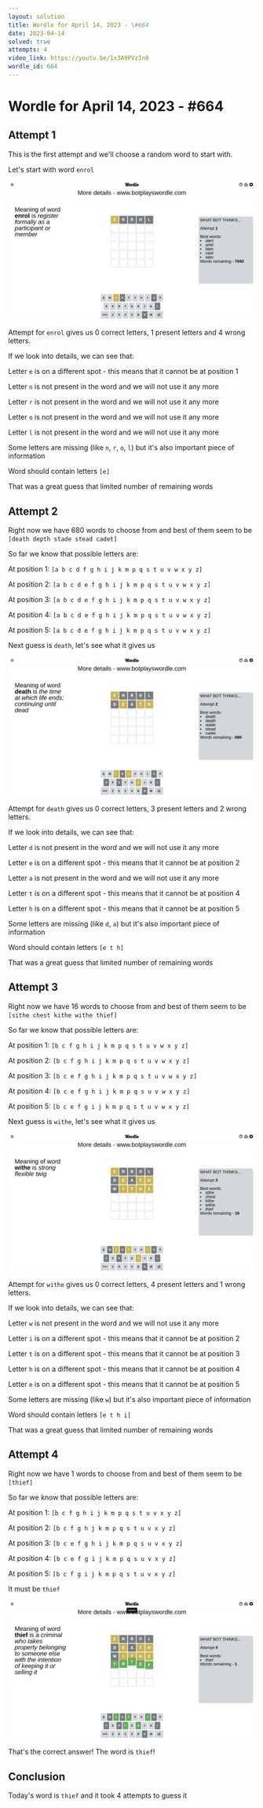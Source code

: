 ```yaml
---
layout: solution
title: Wordle for April 14, 2023 - \#664
date: 2023-04-14
solved: true
attempts: 4
video_link: https://youtu.be/1x3A9PVzIn0
wordle_id: 664
---
```


# Wordle for April 14, 2023 - \#664

## Attempt 1

This is the first attempt and we'll choose a random word to start with.

Let's start with word `enrol`

![Attempt 1](2023-04-14/attempt-1.png)

Attempt for `enrol` gives us 0 correct letters, 1 present letters and 4 wrong letters.

If we look into details, we can see that:

Letter `e` is on a different spot - this means that it cannot be at position 1

Letter `n` is not present in the word and we will not use it any more

Letter `r` is not present in the word and we will not use it any more

Letter `o` is not present in the word and we will not use it any more

Letter `l` is not present in the word and we will not use it any more

Some letters are missing (like `n`, `r`, `o`, `l`) but it's also important piece of information

Word should contain letters `[e]`

That was a great guess that limited number of remaining words



## Attempt 2

Right now we have 680 words to choose from and best of them seem to be `[death depth stade stead cadet]`

So far we know that possible letters are:

At position 1: `[a b c d f g h i j k m p q s t u v w x y z]`

At position 2: `[a b c d e f g h i j k m p q s t u v w x y z]`

At position 3: `[a b c d e f g h i j k m p q s t u v w x y z]`

At position 4: `[a b c d e f g h i j k m p q s t u v w x y z]`

At position 5: `[a b c d e f g h i j k m p q s t u v w x y z]`

Next guess is `death`, let's see what it gives us

![Attempt 2](2023-04-14/attempt-2.png)

Attempt for `death` gives us 0 correct letters, 3 present letters and 2 wrong letters.

If we look into details, we can see that:

Letter `d` is not present in the word and we will not use it any more

Letter `e` is on a different spot - this means that it cannot be at position 2

Letter `a` is not present in the word and we will not use it any more

Letter `t` is on a different spot - this means that it cannot be at position 4

Letter `h` is on a different spot - this means that it cannot be at position 5

Some letters are missing (like `d`, `a`) but it's also important piece of information

Word should contain letters `[e t h]`

That was a great guess that limited number of remaining words



## Attempt 3

Right now we have 16 words to choose from and best of them seem to be `[sithe chest kithe withe thief]`

So far we know that possible letters are:

At position 1: `[b c f g h i j k m p q s t u v w x y z]`

At position 2: `[b c f g h i j k m p q s t u v w x y z]`

At position 3: `[b c e f g h i j k m p q s t u v w x y z]`

At position 4: `[b c e f g h i j k m p q s u v w x y z]`

At position 5: `[b c e f g i j k m p q s t u v w x y z]`

Next guess is `withe`, let's see what it gives us

![Attempt 3](2023-04-14/attempt-3.png)

Attempt for `withe` gives us 0 correct letters, 4 present letters and 1 wrong letters.

If we look into details, we can see that:

Letter `w` is not present in the word and we will not use it any more

Letter `i` is on a different spot - this means that it cannot be at position 2

Letter `t` is on a different spot - this means that it cannot be at position 3

Letter `h` is on a different spot - this means that it cannot be at position 4

Letter `e` is on a different spot - this means that it cannot be at position 5

Some letters are missing (like `w`) but it's also important piece of information

Word should contain letters `[e t h i]`

That was a great guess that limited number of remaining words



## Attempt 4

Right now we have 1 words to choose from and best of them seem to be `[thief]`

So far we know that possible letters are:

At position 1: `[b c f g h i j k m p q s t u v x y z]`

At position 2: `[b c f g h j k m p q s t u v x y z]`

At position 3: `[b c e f g h i j k m p q s u v x y z]`

At position 4: `[b c e f g i j k m p q s u v x y z]`

At position 5: `[b c f g i j k m p q s t u v x y z]`

It must be `thief`

![Attempt 4](2023-04-14/attempt-4.png)

That's the correct answer! The word is `thief`!

## Conclusion

Today's word is `thief` and it took 4 attempts to guess it

